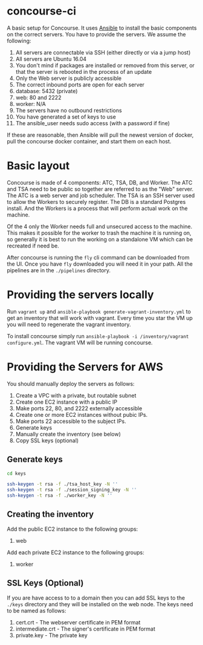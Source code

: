 # concourse-ci

A basic setup for Concourse.  It uses [Ansible](https://www.ansible.com/) to install the basic components on the correct servers.  You have to provide the servers.  We assume the following:

1. All servers are connectable via SSH (either directly or via a jump host)
2. All servers are Ubuntu 16.04
3. You don't mind if packages are installed or removed from this server, or that the server is rebooted in the process of an update
4. Only the Web server is publicly accessible
5. The correct inbound ports are open for each server
  1. database: 5432 (private)
  2. web: 80 and 2222
  3. worker: N/A
6. The servers have no outbound restrictions
7. You have generated a set of keys to use
8. The ansible_user needs sudo access (with a password if fine)

If these are reasonable, then Ansible will pull the newest version of docker, pull the concourse docker container, and start them on each host.

# Basic layout

Concourse is made of 4 components: ATC, TSA, DB, and Worker.  The ATC and TSA need to be public so together are referred to as the "Web" server.  The ATC is a web server and job scheduler.  The TSA is an SSH server used to allow the Workers to securely register.  The DB is a standard Postgres install.  And the Workers is a process that will perform actual work on the machine.

Of the 4 only the Worker needs full and unsecured access to the machine.  This makes it possible for the worker to trash the machine it is running on, so generally it is best to run the working on a standalone VM which can be recreated if need be.

After concourse is running the `fly` cli command can be downloaded from the UI.  Once you have `fly` downloaded you will need it in your path.  All the pipelines are in the `./pipelines` directory.

# Providing the servers locally

Run `vagrant up` and `ansible-playbook generate-vagrant-inventory.yml` to get an inventory that will work with vagrant.  Every time you star the VM up you will need to regenerate the vagrant inventory.

To install concourse simply run `ansible-playbook -i /inventory/vagrant configure.yml`.  The vagrant VM will be running concourse.

# Providing the Servers for AWS

You should manually deploy the servers as follows:

1. Create a VPC with a private, but routable subnet
2. Create one EC2 instance with a public IP
  1. Make ports 22, 80, and 2222 externally accessible
3. Create one or more EC2 instances without pubic IPs.
  1. Make ports 22 accessible to the subject IPs.
4. Generate keys
5. Manually create the inventory (see below)
6. Copy SSL keys (optional)

## Generate keys

```bash
cd keys

ssh-keygen -t rsa -f ./tsa_host_key -N ''
ssh-keygen -t rsa -f ./session_signing_key -N ''
ssh-keygen -t rsa -f ./worker_key -N ''
```

## Creating the inventory

Add the public EC2 instance to the following groups:
1. web

Add each private EC2 instance to the following groups:
1. worker

## SSL Keys (Optional)

If you are have access to to a domain then you can add SSL keys to the `./keys` directory and they will be installed on the web node.  The keys need to be named as follows:

1. cert.crt - The webserver certificate in PEM format
2. intermediate.crt - The signer's certificate in PEM format
3. private.key - The private key
